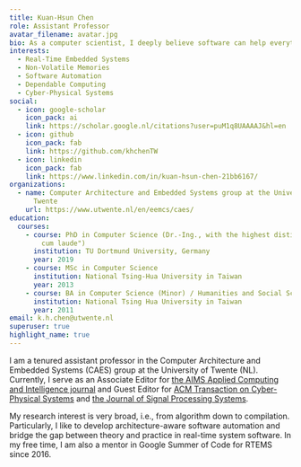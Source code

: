 ```yaml
---
title: Kuan-Hsun Chen
role: Assistant Professor
avatar_filename: avatar.jpg
bio: As a computer scientist, I deeply believe software can help everything.
interests:
  - Real-Time Embedded Systems
  - Non-Volatile Memories
  - Software Automation
  - Dependable Computing
  - Cyber-Physical Systems
social:
  - icon: google-scholar
    icon_pack: ai
    link: https://scholar.google.nl/citations?user=puM1q8UAAAAJ&hl=en
  - icon: github
    icon_pack: fab
    link: https://github.com/khchenTW
  - icon: linkedin
    icon_pack: fab
    link: https://www.linkedin.com/in/kuan-hsun-chen-21bb6167/
organizations:
  - name: Computer Architecture and Embedded Systems group at the University of
      Twente
    url: https://www.utwente.nl/en/eemcs/caes/
education:
  courses:
    - course: PhD in Computer Science (Dr.-Ing., with the highest distinction "summa
        cum laude")
      institution: TU Dortmund University, Germany
      year: 2019
    - course: MSc in Computer Science
      institution: National Tsing-Hua Uni­ver­sity in Taiwan
      year: 2013
    - course: BA in Computer Science (Minor) / Humanities and Social Sciences (Major)
      institution: National Tsing Hua Uni­ver­sity in Taiwan
      year: 2011
email: k.h.chen@utwente.nl
superuser: true
highlight_name: true
---
```

<!--StartFragment-->

I am a tenured assistant professor in the Computer Architecture and Embedded Systems (CAES) group at the University of Twente (NL). Currently, I serve as an Associate Editor for [the AIMS Applied Computing and Intelligence journal](https://aimspress.com/journal/aci) and Guest Editor for [ACM Transaction on Cyber-Physical Systems](https://dl.acm.org/journal/tcps) and [the Journal of Signal Processing Systems](https://www.springer.com/journal/11265). 

My research interest is very broad, i.e., from algorithm down to compilation. Particularly, I like to develop architecture-aware software automation and bridge the gap between theory and practice in real-time system software. In my free time, I am also a mentor in Google Summer of Code for RTEMS since 2016. 

<!--EndFragment-->